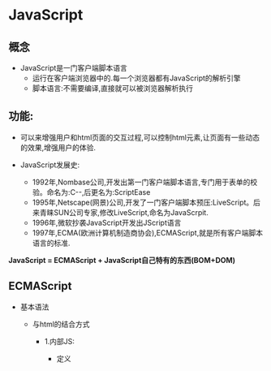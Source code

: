 # JavaScript

## 概念

- JavaScript是一门客户端脚本语言
  - 运行在客户端浏览器中的.每一个浏览器都有JavaScript的解析引擎
  - 脚本语言:不需要编译,直接就可以被浏览器解析执行



## 功能:

- 可以来增强用户和html页面的交互过程,可以控制html元素,让页面有一些动态的效果,增强用户的体验.

- JavaScript发展史:
  - 1992年,Nombase公司,开发出第一门客户端脚本语言,专门用于表单的校验。命名为:C--,后更名为:ScriptEase
  - 1995年,Netscape(网景)公司,开发了一门客户端脚本预压:LiveScript。后来青睐SUN公司专家,修改LiveScript,命名为JavaScrpit.
  - 1996年,微软抄袭JavaScript开发出JScript语言
  - 1997年,ECMA(欧洲计算机制造商协会),ECMAScript,就是所有客户端脚本语言的标准.

**JavaScript = ECMAScript + JavaScript自己特有的东西(BOM+DOM)**

## ECMAScript

- 基本语法

  - 与html的结合方式

    - 1.内部JS:

      - 定义<script>,标签体内容就是js代码

      ```html
      <script>
          alert("Hello");
      </script>
      ```

    - 2.外部JS:

      - 定义<script>文件,通过src属性引入外部的js文件

      ```html
      <script src="js/a.js"></script>
      ```

    - 注意:

      [^1]:script>可以定义在html页面的任何地方,但是定义的位置会影响执行顺序.
      [^2]:<script>可以定义多个

  - 注释：单行注释与多行注释与Java一样

  - 数据类型

    1.原始数据类型(基本数据类型):

    - number：表示数字。整数/小数/NaN(not a number 一个不是数组的数字类型)
    - string：字符串。字符/字符串 "abc"  "a"  'abc'
    - boolean：true/false
    - null：一个对象为空的占位符(typeof null时会返回一个Object,但从技术上来说它仍是一个原始数据类型) 
    - undefined：未定义。如果一个变量没有给初始化值，则会被默认赋值为undefined

    2.引用数据类型:对象

  - 变量

    - 什么是变量：`一块存储数据的内存空间`

    - Java语言是强类型语言，而JavaScript是弱类型的语言

      `强类型：int a = 3 申请空间时需要规定类型`

      `弱类型: var a = 3 申请空间时不需要规定类型`

    - 语法：

      var 变量名 = 初始化值;
      
      typeof(变量名):输出变量类型

  - 运算符

    - 一元运算符:只有一个运算数的运算符
    - 算术运算符
    - 赋值运算符: ===全等于符号.在比较之前,先判断类型,如果类型不一样则直接返回false
    - 比较运算符
    - 逻辑运算符
      - number转boolean:0或NaN为false,非0为true
      - string转boolean:除了空字符串(""),其他都是true
      - null和undefined:都是false
      - 所有对象都是true
    - 三元运算符

  - Js特殊语法

    - 语句以;结尾,如果一行只有一条语句则;可以省略(不建议)
    - 变量的定义使用var关键字,也可以不使用(不建议)
      - 用var:定义的变量是局部变量
      - 不用var:定义的变量是全局变量

  - 流程控制语句

    - if...else...

    - switch

      - 注意:在java中,switch语句可以接收的数据类型:byte int short char 枚举(1.5) String(1.7)
      - 在Js中,switch语句可以接收任意的原始数据类型

    - while

    - do...while

    - for

    - 99乘法表练习:

      ```html
      <!DOCTYPE html>
      <html lang="en">
      <head>
          <meta charset="UTF-8">
          <title>99乘法表</title>
          <style>
              td{
                  border: 1px solid;
              }
          </style>
          <script>
              document.write("<table  align='center'>");
              for(var i = 1 ; i <= 9 ;i++){
                  document.write("<tr>")
                  for (var j = 1; j <= i ; j++) {
                      document.write("<td>");
                      document.write(i + "*" + j + " = " + (i*j)+"&nbsp;&nbsp;&nbsp");
                      document.write("</td>");
                  }
                  document.write("<br>");
                  document.write("<tr>");
              }
              document.write("</table>");
          </script>
      </head>
      <body>
      
      </body>
      </html>
      ```

      

#### 基本对象

- Fuction对象:函数对象

```
Function:函数(方法)对象
1.创建:
    (1). var fun = new Function(形式参数列表,方法体);
    (2). function 方法名称(形式参数列表){方法体}
    (3). var 方法名 = function(形式参数列表){方法体}
2.方法:

3.属性
    length:形参的个数
4.特点
    (1).方法定义时:形参的类型不用写
    (2).方法时一个对象,如果定义名称相同的方法,会覆盖
    (3).在JS中方法的调用只与方法的名称有关,和参数列表无关.
    (4).在方法声明中有一个隐藏的内置对象(数组),arguments,封装所有的实际参数
5.调用:方法名称(实际参数列表)
```

```html
使用内置对象(数组)arguments实现任意数相加       
function add(){
            var sum = 0;
            for(var i = 0 ; i < arguments.length; i++){
                sum += arguments[i];
            }
            return sum;
        }
        var sum = add(1,3,5,3,1);
        alert(sum)
```

- Array对象

```
Array:数组对象
    1.创建:
        (1):var arr = new Array(元素列表);
        (2):var arr = new Array(默认长度);
        (3):var arr = [元素列表]
    2.方法:
        join(参数):将数组中的元素按照指定的分隔符拼接为字符串
        push():向数组的末尾添加一个或更多元素,并返回新的长度
    3.属性:
        length:表示数组的长度
    4.特点:
        (1).js中,数组元素的类型可变的
        (2).js中,数组的长度时可变的
```

- Date对象

```
Date：日期对象
    1.创建
        var date = new Date()
    2.方法
        toLocaleString():返回当前date对象对应的时间
        getTime():获取毫秒值。返回当前日期对象描述的时间到1970-01-01-0点的毫秒值差
```

- Math对象

```
Math：数学对象
    1.创建:
        * 特点:Math对象不用创建,直接使用。Math.方法名
    2.方法:
        random():产生一个[0-1)之间的随机数
        ceil(x):向上去整
        floor(x):向下取整
        round(x):四舍五入
    3.属性:
        PI
```

- RegExp:正则表达式对象

  - 正则表达式:定义字符串的组成规则

    - 单个字符:[ ] 如:[a]:单个字符a,[ab]:a或者b,[a-z]:a到z的其中一个字符

      - 特殊符号代表特殊含义的单个字符:\d:单个数字字符[0-9];\w:单个单词字符[a-zA-Z0-9_]

      - 量词符号:

        *:表示出现0次或多次

        ?:表示出现0次或1次

        +:表示出现1次或多次

        \w*:该字符串由单个单词构成 且出现0次或多次

        {m,n}:表示m<=数量<=n。

        ​	m如果缺省:{,n}:表示最多n次

        ​	n如果缺省:{m,}:表示最少m次

      - 开始结束符号

        - ^:开始
        - $:结束

- 正则对象:

  ```
  正则表达式对象:
      1.创建
          (1):var reg = new RegExp("正则表达式");
          (2):var reg = /正则表达式/;
      2.方法
          test(参数):验证指定字符串是否符合正则定义的规范
          
          
  ```

  ```
  var reg1 = new RegExp("^\\w{6,12}$");
  var reg2 = /\\w{6,12}/;
  
  var userName = "zhangsan";
  var flag = reg2.test(userName);
  alert(flag);
  ```

- Global对象:
  - 特点:全局对象,这个Global中封装的方法不需要对象就可以直接调用。方法名()
  - URL编码:
  - 方法:
    - encodeURI():url编码
    - decodeURI():url解码
    - encodeURIComponent():url编码,编码的字符更多
    - encodeURIComponent():url解码
    - parseInt():将字符串转为数字
      - 逐一判断每一个字符是否时数字,指导不是数字为止,将前面的字符全部转换为数字
    - isNaN():判断一个值是不是NaN.NaN六亲不认,连自己都不认,NaN参与的==比较全部为false
    - eval():将JavaScript字符串,并把它作为脚本代码来执行
      - var jscode = "alert(123)";
      - eval(jscode):会将代码执行

#### BOM

- 概念:Broswer Object Model 浏览器对象模型

  - 将浏览器的各个组成部分封装成对象
    - 浏览器本身是一个对象 Navigator对象
    - Window浏览器窗口对象
      - 地址栏 Location对象
      - 历史记录 History对象
      - DOM对象 Document对象
    - 显示器屏幕 Screen对象

- Window对象

  - ```
    /**
     * Window:窗口对象
     *  1.创建
     *  2.方法
     *      (1).与弹出框有关的方法
     *          alert() 显示带有一段消息和一个确认按钮的警告框。
     *          confirm() 显示带有一段消息以及确认按钮和取消按钮的对话框。
     *              如果用户点击确定按钮,则方法返回true
     *              如果用户点击取消按钮,则返回false
     *          prompt() 显示可提示用户输入的对话框。
     *      (2).与打开关闭相关等方法:
     *          close() 关闭浏览器窗口。(默认关闭当前窗口)
     *              谁调用close()就关闭谁
     *          open() 打开一个新的浏览器窗口或查找一个已命名的窗口。
     *              返回新的window对象
     *      (3).与定时器有关的方法
     *          setTimeout() 在指定的毫秒数后调用函数或计算表达式。
     *              参数:
     *                  1.js代码或者方法对象
     *                  2.毫秒值
     *				返回值:唯一标识,用于取消定时器
     *          clearTimeout() 取消由 setTimeout() 方法设置的 timeout。
     *          setInterval() 按照指定的周期（以毫秒计）来调用函数或计算表达式。
     *          clearInterval() 取消由 setInterval() 设置的 timeout。
     *  3.属性
    *      (1).获取其他BOM对象
    *          history
    *          location
    *          Navigator
    *          Screen
    *      (2).获取DOM对象
    *          document
     *  4.特点
     *      Window对象不需要创建可以直接使用window来使用。window.方法()
     *      Window引用可以省略 。 方法名()直接调用
     */
    ```

- Location 地址栏对象：包含有关当前URL的信息

  - 创建(获取)
    - window.location

  - 方法
    - reload() 重新加载当前文档(刷新)

  - 属性
    - 设置或返回完整的URL

```html
<!DOCTYPE html>
<html lang="en">
<head>
    <meta charset="UTF-8">
    <title>自动跳转首页</title>
    <style>
        p{
            text-align: center;
        }
        span{
            color: red;
        }
    </style>
</head>
<body>
    <p id = 'p1'>
        <span id = "time">5</span>秒之后,自动跳转到首页...
    </p>

    <script>
        /**
         * 效果5秒之后自动跳转到首页
         *  1.显示页面效果 <p>
         *  2.倒计时读秒效果实现 定时器
         *      2.1 定义一个方法,获取span标签,修改span标签体的内容
         *      2.2 定义一个定时器,1秒执行一次该方法
         *  3.在方法中判断事件如果<=0,则跳转到首页
         *
         */
        var second = 5;
        vat time;
        function showTime(){
            second--;
            time = document.getElementById('time');
            time.innerHTML = second + "";
            if(second <= 0){
                location.href = "https://www.baidu.com";
            }
        }
        setInterval(showTime,1000);
    </script>
</body>
</html>
```

- history对象

  - History对象包含用户(在浏览器窗口中)访问过的URL

    - 方法

    - | [back()](https://www.w3school.com.cn/jsref/met_his_back.asp) | 加载 history 列表中的前一个 URL。   |
      | ------------------------------------------------------------ | ----------------------------------- |
      | [forward()](https://www.w3school.com.cn/jsref/met_his_forward.asp) | 加载 history 列表中的下一个 URL。   |
      | [go()](https://www.w3school.com.cn/jsref/met_his_go.asp)     | 加载 history 列表中的某个具体页面。 |

    - go(参数)

      - 正数:前进几个历史记录
      - 负数:后退几个历史记录

    - 属性

      - length:返回当前窗口历史列表中的URL记录

#### DOM

- 概念:Document Object Model 文档对象模型
  - 将标记语言文档的各个组成部分,封装为对象.可以使用这些对象,对标记语言进行CRUD的动态操作。
  - DOM将HTML文档表达为树结构
  - ![htmlDOM树](D:\JAVA基础\htmlDOM树.PNG)

- 功能:控制html文档的内容
- 获取页面标签(元素)对象:Element对象
  - document.getElementById("id值"):通过元素的id获取元素的对象

- 操作Element对象:
  - 修改属性值:
    - (1):明确获取的对象时哪一个?
    - (2):查看API文档,查找其中由哪些属性可以设置
  - 修改标签体内容
    - 属性:innerHTML

##### 核心DOM模型 https://www.w3school.com.cn/xmldom/dom_document.asp

- Document:文档对象
  - 创建(获取)：在html dom模型中可以使用window对象来获取(window.document)
  - 方法
    - 获取Element对象:
      - getElementById():根据id属性值来获取元素对象。Id属性值一般唯一
      - getElementsByTagName():根据元素名称获取元素对象们。返回值是一个数组
      - getElementsByClassName():根据Class属性值获取元素对象们。返回值是一个数组。
      - getElementsByName():根据name属性值获取元素对象们。返回值是一个数组
    - 创建其他DOM对象:
      - createAttribute(name)
      - createComment()
      - createElement()
      - createTextNode()
  - 属性
- Element:元素对象
  - 获取:通过document对象来获取和创建
  - 方法:
    - removeAttribute():删除属性
    - setAttribute():设置属性
- Node:节点对象,其他5个的父对象（节点对象代表文档树种的一个节点）
  - 节点对象可以是元素节点、属性节点、文本节点、或者也可以是"节点类型"那一节所介绍的任何一种节点
  - 特点：所有dom对象都可以被认为是一个节点
  - 方法：
    - CRUD dom树的方法:
      - lappendChild():向节点的子节点列表的结尾添加新的子节点。
      - removeChild():删除(并返回)当前节点的指定子节点
      - replaceChild():用新节点替换一个子节点
  - 属性:
    - parentNode 返回当前节点的父节点

##### 动态表格案例

```html
<!DOCTYPE html>
<html lang="en">
<head>
    <meta charset="UTF-8">
    <title>动态表格</title>
    <style>
        table{
            border:1px solid;
            margin:auto;
            width:500px;
        }

        td,th{
            text-align: center;
            border:1px solid;
        }
        div{
            text-align: center;
            margin: 50px;
        }
    </style>
</head>
<body>
<div>
    <input type="text" id="id" placeholder="请输入编号">
    <input type="text" id="name" placeholder="请输入姓名">
    <input type="text" id="gender" placeholder="请输入性别">
    <input type="button" id="btn_add" value="添加">
</div>

<table>
    <caption>学生信息表</caption>
    <tr>
        <th>编号</th>
        <th>姓名</th>
        <th>性别</th>
        <th>操作</th>
    </tr>

    <tr>
        <td>3</td>
        <td>岳不群</td>
        <td>?</td>
        <td><a href="javascript:void(0);" onclick="delTr(this)">删除</a></td>
    </tr>
</table>

<script>
    /**
     * 1.添加
     *      1).给添加按钮绑定单击事件。
     *      2).获取文本框的内容。
     *      3).创建tr，td，设置td的文本为文本框的内容。
     *      4).创建tr
     *      5).将td添加到tr种
     *      6).获取table,将tr添加到table种
     *
     * 2.删除
     *      1).确定点击的是哪一个超链接
     *
     *      2).怎么删除
     *          removeChild():通过父节点删除子节点
     */
        //1.获取按钮
    document.getElementById("btn_add").onclick = function (ev) {
        //获取文本框的内容
        var id = document.getElementById('id').value;
        var name = document.getElementById('name').value;
        var gender = document.getElementById('gender').value;
        var a = document.getElementsByTagName('a')[0];
        //创建td,赋值td的标签体
        var td_id = document.createElement('td');
        var text_id = document.createTextNode(id);
        td_id.appendChild(text_id);

        var td_name = document.createElement('td');
        var text_name = document.createTextNode(name);
        td_name.appendChild(text_name);

        var td_gender = document.createElement('td');
        var text_gender = document.createTextNode(gender);
        td_gender.appendChild(text_gender);

        var td_a = document.createElement('td');
        var ele_a = document.createElement('a');
        ele_a.setAttribute('href',"javascript:void(0);");
        ele_a.setAttribute('onclick',"delTr(this)");
        var text_a = document.createTextNode("删除");
        ele_a.appendChild(text_a);
        td_a.appendChild(ele_a);
        //创建tr
        var tr = document.createElement("tr");
        //添加td到tr种
        tr.appendChild(td_id);
        tr.appendChild(td_name);
        tr.appendChild(td_gender);
        tr.appendChild(td_a);
        //获取table,将tr添加到table中
        var table = document.getElementsByTagName('table')[0];
        table.appendChild(tr);
        }
    //删除方法
    function delTr(obj){
        var table = obj.parentNode.parentNode.parentNode;
        var tr = obj.parentNode.parentNode;
        table.removeChild(tr);
    }
</script>
</body>
</html>
```

##### 使用innerHTML完成添加操作

```html
document.getElementById('btn_add').onclick = function(){
    var id = document.getElementById('id').value;
    var name = document.getElementById('name').value;
    var gender = document.getElementById('gender').value;

    //获取table
    var table = document.getElementsByTagName('table')[0];

    //追加一行
    table.innerHTML += "<tr>\n" +
        "        <td>"+id+"</td>\n" +
        "        <td>"+name+"</td>\n" +
        "        <td>"+gender+"</td>\n" +
        "        <td><a href=\"javascript:void(0);\" onclick=\"delTr(this)\">删除</a></td>\n" +
        "    </tr>"
}
```

#### HTML DOM

- 标签体的设置和获取:innerHTML

- 使用html元素对象的属性

- 设置元素样式

  - 使用元素的style属性来设置

    - ```html
      <script>
          var div = document.getElementById('div1');
          div.onclick = function (ev) {
              //修改样式方式1
              div.style.border ='1px solid red';
          }
      </script>
      ```

#### 事件(事件的监听机制)

- 概念:某些组件被执行了某些操作后,触发某些代码的执行
  - 事件:某些操作。如: 单击，双击。
  - 事件源:组件。如按钮 文本输入框 ...
  - 监听器：代码。
  - 注册监听：将事件，事件源，监听器绑定在一起。 当事件源上发生了某个事件，则触发某个监听器代码。

- 如何绑定事件

  - 直接在html标签上,指定事件的属性,属性值就是js代码
  - 通过js获取元素对象,指定事件属性,设置一个函数

- ```
  var light2 = document.getElementById("light2");
  light2.onclick = fun;
  ```

- 常见的事件
  - 点击事件
    - onclick ：当用户点击某个对象时调用的事件句柄。
    - doubleclick：双击事件。
  - 焦点事件
    - onblur：失去焦点。
      - 一般用于表单验证
    - onfocus：获得焦点。
  - 加载事件
    - onload：一张页面或一幅图像完成加载。
      - 一般给body或者window加载
  - 鼠标事件
    - onmouse开头-查文档
  - 键盘事件
    - onkey开头-查文档
  - 选择和改变
    - onchange 域的内容被改变
    - onselect 文本被选中
  - 表单事件
    - onsubmit:确认按钮被点击[非常重要]
      - 可以阻止表单的提交,多用于表单的校验
      - 方法返回false则表单被阻止提交
    - onreset：重置按钮被点击
